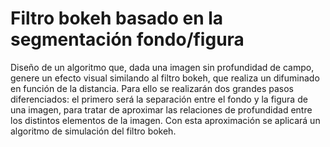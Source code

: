 # Filtro bokeh basado en la segmentación fondo/figura 


Diseño de un algoritmo que, dada una imagen sin profundidad de campo, genere un efecto visual similando al filtro bokeh, que realiza un difuminado en función de la distancia. Para ello se realizarán dos grandes pasos diferenciados: el primero será la separación entre el fondo y la figura de una imagen, para tratar de aproximar las relaciones de profundidad entre los distintos elementos de la imagen. Con esta aproximación se aplicará un algoritmo de simulación del filtro bokeh.
